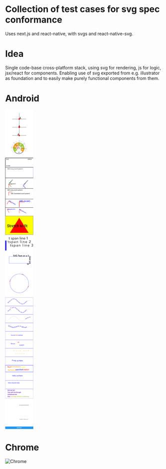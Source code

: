 # Collection of test cases for svg spec conformance

Uses next.js and react-native, with svgs and react-native-svg.

# Idea
Single code-base cross-platform stack, using svg for rendering, js for logic, jsx/react for components. Enabling use of svg exported from e.g. illustrator as foundation and to easily make purely functional components from them.

# Android
![Android](./fullandroid2.png "Android")

# Chrome
![Chrome](./chrome_win_full_desktop2.png "Chrome")

